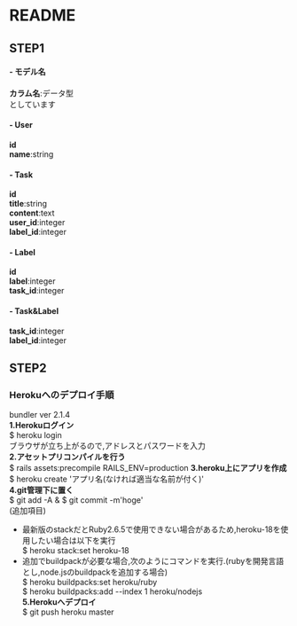 # README
## STEP1
#### - モデル名
**カラム名**:データ型  
としています　　
#### - User
**id**  
**name**:string  
#### - Task
**id**  
**title**:string  
**content**:text  
**user_id**:integer  
**label_id**:integer  
#### - Label
**id**  
**label**:integer  
**task_id**:integer  
#### - Task&Label
**task_id**:integer  
**label_id**:integer
## STEP2
### Herokuへのデプロイ手順
bundler ver 2.1.4  
**1.Herokuログイン**  
$ heroku login  
ブラウザが立ち上がるので,アドレスとパスワードを入力  
**2.アセットプリコンパイルを行う**  
$ rails assets:precompile RAILS_ENV=production
**3.heroku上にアプリを作成**  
$ heroku create 'アプリ名(なければ適当な名前が付く)'  
**4.git管理下に置く**  
$ git add -A & $ git commit -m'hoge'  
(追加項目)  
- 最新版のstackだとRuby2.6.5で使用できない場合があるため,heroku-18を使用したい場合は以下を実行  
$ heroku stack:set heroku-18  
- 追加でbuildpackが必要な場合,次のようにコマンドを実行.(rubyを開発言語とし,node.jsのbuildpackを追加する場合)  
$ heroku buildpacks:set heroku/ruby  
$ heroku buildpacks:add --index 1 heroku/nodejs  
**5.Herokuへデプロイ**  
$ git push heroku master  
